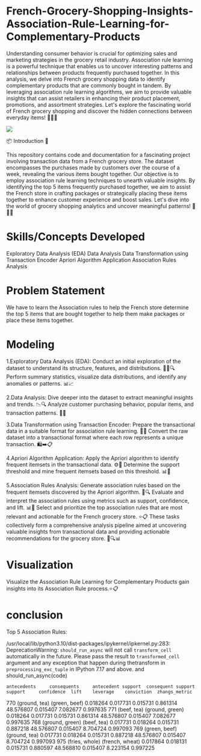 # French-Grocery-Shopping-Insights-Association-Rule-Learning-for-Complementary-Products
Understanding consumer behavior is crucial for optimizing sales and marketing strategies in the grocery retail industry. Association rule learning is a powerful technique that enables us to uncover interesting patterns and relationships between products frequently purchased together. In this analysis, we delve into French grocery shopping data to identify complementary products that are commonly bought in tandem. By leveraging association rule learning algorithms, we aim to provide valuable insights that can assist retailers in enhancing their product placement, promotions, and assortment strategies. Let's explore the fascinating world of French grocery shopping and discover the hidden connections between everyday items! 🥖🧀🍷


![]((https://github.com/A-pradeep420/French-Grocery-Shopping-Insights-Association-Rule-Learning-for-Complementary-Products/blob/main/Apriori-Association%20Rule%20Learning.jpg))

📦 Introduction 🛒

This repository contains code and documentation for a fascinating project involving transaction data from a French grocery store. The dataset encompasses the purchases made by customers over the course of a week, revealing the various items bought together. Our objective is to employ association rule learning techniques to unearth valuable insights. By identifying the top 5 items frequently purchased together, we aim to assist the French store in crafting packages or strategically placing these items together to enhance customer experience and boost sales. Let's dive into the world of grocery shopping analytics and uncover meaningful patterns! 💼🍞🧀

# Skills/Concepts Developed
Exploratory Data Analysis (EDA)
Data Analysis
Data Transformation using Transaction Encoder
Apriori Algorithm Application
Association Rules Analysis

# Problem Statement
We have to learn the Association rules to help the French store determine the top 5 items that are bought together to help them make packages or place these items together.

# Modeling
1.Exploratory Data Analysis (EDA):
Conduct an initial exploration of the dataset to understand its structure, features, and distributions. 🕵️‍♂️🔍
Perform summary statistics, visualize data distributions, and identify any anomalies or patterns. 📊📈

2.Data Analysis:
Dive deeper into the dataset to extract meaningful insights and trends. 📉🔍
Analyze customer purchasing behavior, popular items, and transaction patterns. 🛒👥

3.Data Transformation using Transaction Encoder:
Prepare the transactional data in a suitable format for association rule learning. 🔄📝
Convert the raw dataset into a transactional format where each row represents a unique transaction. 🛍️➡️📋

4.Apriori Algorithm Application:
Apply the Apriori algorithm to identify frequent itemsets in the transactional data. ⚙️🔎
Determine the support threshold and mine frequent itemsets based on this threshold. 📊🛒

5.Association Rules Analysis:
Generate association rules based on the frequent itemsets discovered by the Apriori algorithm. 📜🔍
Evaluate and interpret the association rules using metrics such as support, confidence, and lift. 📊🔢
Select and prioritize the top association rules that are most relevant and actionable for the French grocery store. ⭐📋
These tasks collectively form a comprehensive analysis pipeline aimed at uncovering valuable insights from transactional data and providing actionable recommendations for the grocery store. 🛒🔍📊
# Visualization
Visualize the Association Rule Learning for Complementary Products gain insights into its Association Rule process.⭐📋

# conclusion


Top 5 Association Rules:

/usr/local/lib/python3.10/dist-packages/ipykernel/ipkernel.py:283: DeprecationWarning: `should_run_async` will not call `transform_cell` automatically in the future. Please pass the result to `transformed_cell` argument and any exception that happen during thetransform in `preprocessing_exc_tuple` in IPython 7.17 and above.
  and should_run_async(code)

	antecedents 	consequents 	antecedent support 	consequent support 	support 	confidence 	lift 	leverage 	conviction 	zhangs_metric
770 	(ground, tea) 	(green, beef) 	0.018264 	0.017731 	0.015731 	0.861314 	48.576807 	0.015407 	7.082677 	0.997635
771 	(beef, tea) 	(ground, green) 	0.018264 	0.017731 	0.015731 	0.861314 	48.576807 	0.015407 	7.082677 	0.997635
768 	(ground, green) 	(beef, tea) 	0.017731 	0.018264 	0.015731 	0.887218 	48.576807 	0.015407 	8.704724 	0.997093
769 	(green, beef) 	(ground, tea) 	0.017731 	0.018264 	0.015731 	0.887218 	48.576807 	0.015407 	8.704724 	0.997093
975 	(fries, whole) 	(french, wheat) 	0.017864 	0.018131 	0.015731 	0.880597 	48.568810 	0.015407 	8.223154 	0.997225

